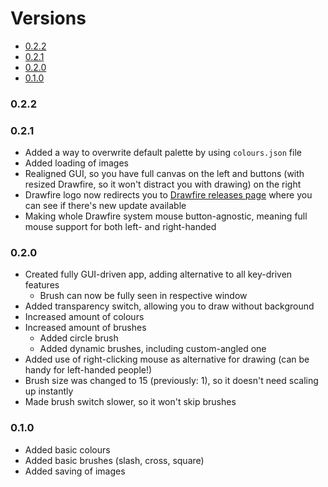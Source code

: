 # Versions
- [0.2.2](#0.2.2)
- [0.2.1](#0.2.1)
- [0.2.0](#0.2.0)
- [0.1.0](#0.1.0)

### 0.2.2


### 0.2.1
- Added a way to overwrite default palette by using `colours.json` file
- Added loading of images
- Realigned GUI, so you have full canvas on the left and buttons (with resized
  Drawfire, so it won't distract you with drawing) on the right
- Drawfire logo now redirects you to [Drawfire releases page](https://github.com/Toma400/Drawfire/releases)
  where you can see if there's new update available
- Making whole Drawfire system mouse button-agnostic, meaning full mouse support
  for both left- and right-handed

### 0.2.0
- Created fully GUI-driven app, adding alternative to all key-driven features
  - Brush can now be fully seen in respective window 
- Added transparency switch, allowing you to draw without background
- Increased amount of colours
- Increased amount of brushes
  - Added circle brush
  - Added dynamic brushes, including custom-angled one
- Added use of right-clicking mouse as alternative for drawing
  (can be handy for left-handed people!)
- Brush size was changed to 15 (previously: 1), so it doesn't need scaling up instantly
- Made brush switch slower, so it won't skip brushes

### 0.1.0
- Added basic colours
- Added basic brushes (slash, cross, square)
- Added saving of images